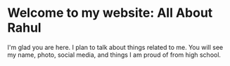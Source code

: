 # Welcome to my website: All About Rahul

I'm glad you are here. I plan to talk about things related to me.
You will see my name, photo, social media, and things I am proud of from high school.
